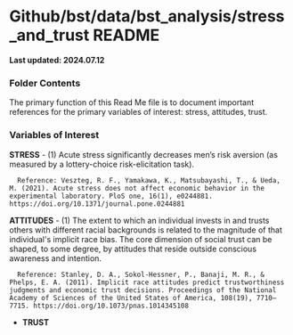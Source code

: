 #  Github/bst/data/bst_analysis/stress_and_trust README 

**Last updated: 2024.07.12**


### Folder Contents

The primary function of this Read Me file is to document important references for the primary variables of interest: stress, attitudes, trust.


### Variables of Interest



**STRESS**
    - (1) Acute stress significantly decreases men’s risk aversion (as measured by a lottery-choice risk-elicitation task).
      
      Reference: Veszteg, R. F., Yamakawa, K., Matsubayashi, T., & Ueda, M. (2021). Acute stress does not affect economic behavior in the experimental laboratory. PloS one, 16(1), e0244881. https://doi.org/10.1371/journal.pone.0244881
   




 **ATTITUDES**
    - (1) The extent to which an individual invests in and trusts others with different racial backgrounds is related to the magnitude of that individual's implicit race bias. The core dimension of social trust can be shaped, to some degree, by attitudes that reside outside conscious awareness and intention.
      
      Reference: Stanley, D. A., Sokol-Hessner, P., Banaji, M. R., & Phelps, E. A. (2011). Implicit race attitudes predict trustworthiness judgments and economic trust decisions. Proceedings of the National Academy of Sciences of the United States of America, 108(19), 7710–7715. https://doi.org/10.1073/pnas.1014345108





- **TRUST**